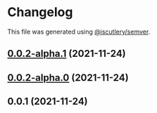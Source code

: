 # Changelog

This file was generated using [@jscutlery/semver](https://github.com/jscutlery/semver).

## [0.0.2-alpha.1](https://github.com/naushadnizarali/playground-apps/compare/v0.0.2-alpha.0...v0.0.2-alpha.1) (2021-11-24)

## [0.0.2-alpha.0](https://github.com/naushadnizarali/playground-apps/compare/v0.0.1...v0.0.2-alpha.0) (2021-11-24)

## 0.0.1 (2021-11-24)
